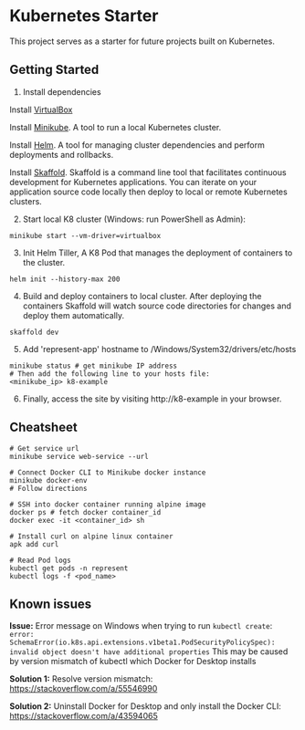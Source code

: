 # Kubernetes Starter
This project serves as a starter for future projects built on Kubernetes.

## Getting Started

1. Install dependencies

Install [VirtualBox](https://www.virtualbox.org/wiki/Downloads)

Install [Minikube](https://kubernetes.io/docs/setup/minikube/#installation). A tool to run a local Kubernetes cluster.

Install [Helm](https://helm.sh/docs/using_helm/#installing-helm). A tool for managing cluster dependencies and perform deployments and rollbacks.

Install [Skaffold](https://skaffold.dev/). Skaffold is a command line tool that facilitates continuous development for Kubernetes applications. You can iterate on your application source code locally then deploy to local or remote Kubernetes clusters.

2. Start local K8 cluster (Windows: run PowerShell as Admin):
```
minikube start --vm-driver=virtualbox
```
3. Init Helm Tiller, A K8 Pod that manages the deployment of containers to the cluster.
```
helm init --history-max 200
```
4. Build and deploy containers to local cluster. After deploying the containers Skaffold will watch source code directories for changes and deploy them automatically.
```
skaffold dev
```
5. Add 'represent-app' hostname to /Windows/System32/drivers/etc/hosts
```
minikube status # get minikube IP address
# Then add the following line to your hosts file:
<minikube_ip> k8-example
```
6. Finally, access the site by visiting http://k8-example in your browser.

## Cheatsheet
```
# Get service url
minikube service web-service --url

# Connect Docker CLI to Minikube docker instance
minikube docker-env
# Follow directions

# SSH into docker container running alpine image
docker ps # fetch docker container_id
docker exec -it <container_id> sh

# Install curl on alpine linux container
apk add curl

# Read Pod logs
kubectl get pods -n represent
kubectl logs -f <pod_name>
```

## Known issues

**Issue:** Error message on Windows when trying to run `kubectl create`:
```error: SchemaError(io.k8s.api.extensions.v1beta1.PodSecurityPolicySpec): invalid object doesn't have additional properties```
This may be caused by version mismatch of kubectl which Docker for Desktop installs

**Solution 1:** Resolve version mismatch: https://stackoverflow.com/a/55546990

**Solution 2:** Uninstall Docker for Desktop and only install the Docker CLI: https://stackoverflow.com/a/43594065